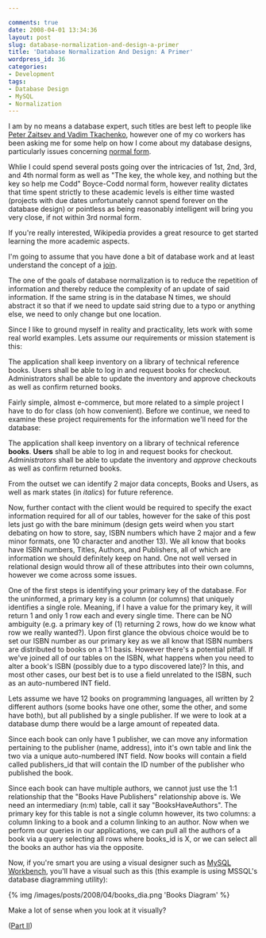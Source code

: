 ```yaml
---

comments: true
date: 2008-04-01 13:34:36
layout: post
slug: database-normalization-and-design-a-primer
title: 'Database Normalization And Design: A Primer'
wordpress_id: 36
categories:
- Development
tags:
- Database Design
- MySQL
- Normalization
---
```


I am by no means a database expert, such titles are best left to people like [Peter Zaitsev and Vadim Tkachenko](http://www.mysqlperformanceblog.com/), however one of my co workers has been asking me for some help on how I come about my database designs, particularly issues concerning [normal form](http://en.wikipedia.org/wiki/Database_normalization).

Whlie I could spend several posts going over the intricacies of 1st, 2nd, 3rd, and 4th normal form as well as "The key, the whole key, and nothing but the key so help me Codd" Boyce-Codd normal form, however reality dictates that time spent strictly to these academic levels is either time wasted (projects with due dates unfortunately cannot spend forever on the database design) or pointless as being reasonably intelligent will bring you very close, if not within 3rd normal form.

If you're really interested, Wikipedia provides a great resource to get started learning the more academic aspects.

I'm going to assume that you have done a bit of database work and at least understand the concept of a [join](http://en.wikipedia.org/wiki/Join_(sql)).

The one of the goals of database normalization is to reduce the repetition of information and thereby reduce the complexity of an update of said information. If the same string is in the database N times, we should abstract it so that if we need to update said string due to a typo or anything else, we need to only change but one location.

<!-- more -->

Since I like to ground myself in reality and practicality, lets work with some real world examples. Lets assume our requirements or mission statement is this:



> 
The application shall keep inventory on a library of technical reference books. Users shall be able to log in and request books for checkout. Administrators shall be able to update the inventory and approve checkouts as well as confirm returned books.




Fairly simple, almost e-commerce, but more related to a simple project I have to do for class (oh how convenient). Before we continue, we need to examine these project requirements for the information we'll need for the database:



> 
The application shall keep inventory on a library of technical reference **books**. **Users** shall be able to log in and request books for checkout. _Administrators_ shall be able to update the inventory and _approve_ checkouts as well as confirm returned books.




From the outset we can identify 2 major data concepts, Books and Users, as well as mark states (in _italics_) for future reference.

Now, further contact with the client would be required to specify the exact information required for all of our tables, however for the sake of this post lets just go with the bare minimum (design gets weird when you start debating on how to store, say, ISBN numbers which have 2 major and a few minor formats, one 10 character and another 13). We all know that books have ISBN numbers, Titles, Authors, and Publishers, all of which are information we should definitely keep on hand. One not well versed in relational design would throw all of these attributes into their own columns, however we come across some issues.

One of the first steps is identifying your primary key of the database. For the uninformed, a primary key is a column (or columns) that uniquely identifies a single role. Meaning, if I have a value for the primary key, it will return 1 and only 1 row each and every single time. There can be NO ambiguity (e.g. a primary key of (1) returning 2 rows, how do we know what row we really wanted?). Upon first glance the obvious choice would be to set our ISBN number as our primary key as we all know that ISBN numbers are distributed to books on a 1:1 basis. However there's a potential pitfall. If we've joined all of our tables on the ISBN, what happens when you need to alter a book's ISBN (possibly due to a typo discovered late)? In this, and most other cases, our best bet is to use a field unrelated to the ISBN, such as an auto-numbered INT field.

Lets assume we have 12 books on programming languages, all written by 2 different authors (some books have one other, some the other, and some have both), but all published by a single publisher. If we were to look at a database dump there would be a large amount of repeated data.

Since each book can only have 1 publisher, we can move any information pertaining to the publisher (name, address), into it's own table and link the two via a unique auto-numbered INT field. Now books will contain a field called publishers_id that will contain the ID number of the publisher who published the book.

Since each book can have multiple authors, we cannot just use the 1:1 relationship that the "Books Have Publishers" relationship above is. We need an intermediary (n:m) table, call it say "BooksHaveAuthors". The primary key for this table is not a single column however, its two columns: a column linking to a book and a column linking to an author. Now when we perform our queries in our applications, we can pull all the authors of a book via a query selecting all rows where books_id is X, or we can select all the books an author has via the opposite.

Now, if you're smart you are using a visual designer such as [MySQL Workbench](http://dev.mysql.com/workbench/), you'll have a visual such as this (this example is using MSSQL's database diagramming utility):

{% img /images/posts/2008/04/books_dia.png 'Books Diagram' %}

Make a lot of sense when you look at it visually?

([Part II](/blog/2008/04/03/database-normalization-and-design-part-ii/))
